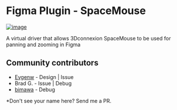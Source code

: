 # Figma Plugin - SpaceMouse

[![image](../../media/figma/Banner.png)](https://www.figma.com/community/plugin/773058554383274587/3Dconnexion-SpaceMouse-Driver)

A virtual driver that allows 3Dconnexion SpaceMouse to be used for panning and zooming in Figma

## Community contributors

- [Evgenw](https://github.com/Evgenw) - Design | Issue
- Brad G. - Issue | Debug
- [bimawa](https://github.com/bimawa) - Debug

\*Don't see your name here? Send me a PR.
